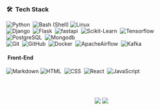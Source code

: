 ### 🛠 &nbsp;Tech Stack

![Python](https://img.shields.io/badge/-Python-05122A?style=flat&logo=python)&nbsp;
![Bash (Shell)](https://img.shields.io/badge/-Bash-05122A?style=flat&logo=gnubash&logoColor=276DC3)
![Linux](https://img.shields.io/badge/-Linux-05122A?style=flat&logo=archlinux)&nbsp;\
![Django](https://img.shields.io/badge/-Django-05122A?style=flat&logo=django&logoColor=092E20)&nbsp;
![Flask](https://img.shields.io/badge/-Flask-05122A?style=flat&logo=flask)&nbsp;
![fastapi](https://img.shields.io/badge/-FastAPI-05122A?style=flat&logo=fastapi)&nbsp;
![Scikit-Learn](https://img.shields.io/badge/-Scikitlearn-05122A?style=flat&logo=scikitlearn)&nbsp;
![Tensorflow](https://img.shields.io/badge/-Tensorflow-05122A?style=flat&logo=tensorflow)&nbsp;\
![PostgreSQL](https://img.shields.io/badge/-PostgreSQL-05122A?style=flat&logo=postgresql)&nbsp;
![Mongodb](https://img.shields.io/badge/-Mongodb-05122A?style=flat&logo=mongodb)&nbsp;\
![Git](https://img.shields.io/badge/-Git-05122A?style=flat&logo=git)&nbsp;
![GitHub](https://img.shields.io/badge/-GitHub-05122A?style=flat&logo=github)&nbsp;
![Docker](https://img.shields.io/badge/-Docker-05122A?style=flat&logo=docker)&nbsp;
![ApacheAirflow](https://img.shields.io/badge/-ApacheAirflow-05122A?style=flat&logo=apacheairflow)&nbsp;
![Kafka](https://img.shields.io/badge/-ApacheKafka-05122A?style=flat&logo=apachekafka)&nbsp;


#### &nbsp;Front-End

![Markdown](https://img.shields.io/badge/-Markdown-05122A?style=flat&logo=markdown)
![HTML](https://img.shields.io/badge/-HTML-05122A?style=flat&logo=HTML5)&nbsp;
![CSS](https://img.shields.io/badge/-CSS-05122A?style=flat&logo=CSS3&logoColor=1572B6)&nbsp;
![React](https://img.shields.io/badge/-React-05122A?style=flat&logo=react)&nbsp;
![JavaScript](https://img.shields.io/badge/-JavaScript-05122A?style=flat&logo=javascript)&nbsp;

&nbsp;\
&nbsp;

<p align="center">
<a href="https://ashikshezan.github.io"><img src="https://img.shields.io/badge/-ashikshezan-3423A6?style=flat&logo=Google-Chrome&logoColor=white"/></a>
<a href="https://linkedin.com/in/ashikshezan"><img src="https://img.shields.io/badge/-Ashik%20Shezan%20-0077B5?style=flat&logo=Linkedin&logoColor=white"/></a>
